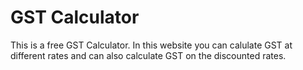 # GST Calculator
This is a free GST Calculator. In this website you can calulate GST at different rates and can also calculate GST on the discounted rates.
